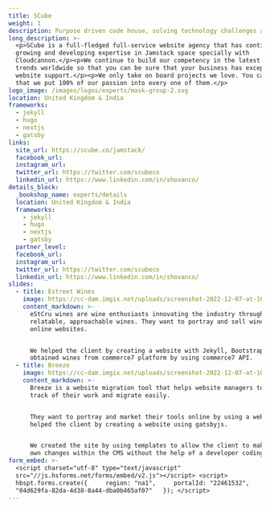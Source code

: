 ```yaml
---
title: SCube
weight: 1
description: Purpose driven code house, solving technology challenges and providing value.
long_description: >-
  <p>SCube is a full-fledged full-service website agency that has continued
  growing and developing expertise in Jamstack space specially with
  Cloudcannon.</p><p>We continue to build our competency in the latest headless
  trends worldwide so that you can be sure that your business has exceptional
  website support.</p><p>We only take on board projects we love. You can be sure
  that we put 100% of our passion into every one of them.</p>
logo_image: /images/logos/experts/mask-group-2.svg
location: United Kingdom & India
frameworks:
  - jekyll
  - hugo
  - nextjs
  - gatsby
links:
  site_url: https://scube.co/jamstack/
  facebook_url:
  instagram_url:
  twitter_url: https://twitter.com/scubeco
  linkedin_url: https://www.linkedin.com/in/shovanco/
details_block:
  _bookshop_name: experts/details
  location: United Kingdom & India
  frameworks:
    - jekyll
    - hugo
    - nextjs
    - gatsby
  partner_level:
  facebook_url:
  instagram_url:
  twitter_url: https://twitter.com/scubeco
  linkedin_url: https://www.linkedin.com/in/shovanco/
slides:
  - title: Estreet Wines
    image: https://cc-dam.imgix.net/uploads/screenshot-2022-12-07-at-10-35-57-am.png
    content_markdown: >-
      eStCru wines are wine enthusiasts innovating the industry through
      relatable, approachable wines. They want to portray and sell wines through
      online websites.


      We helped the client by creating a website with Jekyll, Bootstrap CSS and
      obtained wines from commerce7 platform by using commerce7 API.
  - title: Breeze
    image: https://cc-dam.imgix.net/uploads/screenshot-2022-12-07-at-10-43-41-am.png
    content_markdown: >-
      Breeze is a website migration tool that helps website managers to keep
      track of their work and migrate easily.


      They want to portray and market their tools online by using a website. We
      helped the client by creating a website using gatsbyjs.


      We created the site by using templates to allow the client to make their
      own changes within the CMS without the help of a developer coding.
form_embed: >-
  <script charset="utf-8" type="text/javascript"
  src="//js.hsforms.net/forms/embed/v2.js"></script> <script>  
  hbspt.forms.create({     region: "na1",     portalId: "22461532",     formId:
  "04d629fa-82da-4d38-8a44-dba0b465af07"   }); </script>
---
```

